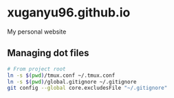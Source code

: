 # xuganyu96.github.io
My personal website

## Managing dot files

```bash
# From project root
ln -s $(pwd)/tmux.conf ~/.tmux.conf
ln -s $(pwd)/global.gitignore ~/.gitignore
git config --global core.excludesFile "~/.gitignore"
```
